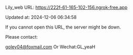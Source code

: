 Lily_web URL: https://222f-61-165-102-156.ngrok-free.app

Updated at: 2024-12-06 06:34:58

If you cannot open this URL, the server might be down.

Please contact: 

goley04@foxmail.com Or Wechat:GL_yeaH